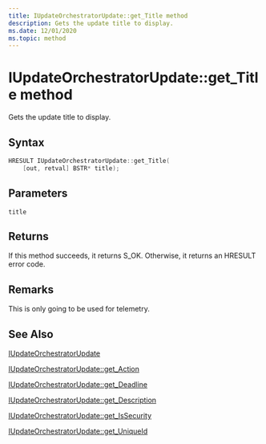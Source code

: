 ```yaml
---
title: IUpdateOrchestratorUpdate::get_Title method
description: Gets the update title to display.
ms.date: 12/01/2020
ms.topic: method
---
```


# IUpdateOrchestratorUpdate::get_Title method

Gets the update title to display.

## Syntax
```cpp
HRESULT IUpdateOrchestratorUpdate::get_Title(
    [out, retval] BSTR* title);
```

## Parameters

`title`


## Returns
If this method succeeds, it returns S_OK. Otherwise, it returns an HRESULT error code.

## Remarks

 This is only going to be used for telemetry.

## See Also

[IUpdateOrchestratorUpdate](iupdateorchestratorupdate.md)

[IUpdateOrchestratorUpdate::get_Action](iupdateorchestratorupdate-get-action.md)

[IUpdateOrchestratorUpdate::get_Deadline](iupdateorchestratorupdate-get-deadline.md)

[IUpdateOrchestratorUpdate::get_Description](iupdateorchestratorupdate-get-description.md)

[IUpdateOrchestratorUpdate::get_IsSecurity](iupdateorchestratorupdate-get-issecurity.md)

[IUpdateOrchestratorUpdate::get_UniqueId](iupdateorchestratorupdate-get-uniqueid.md)

